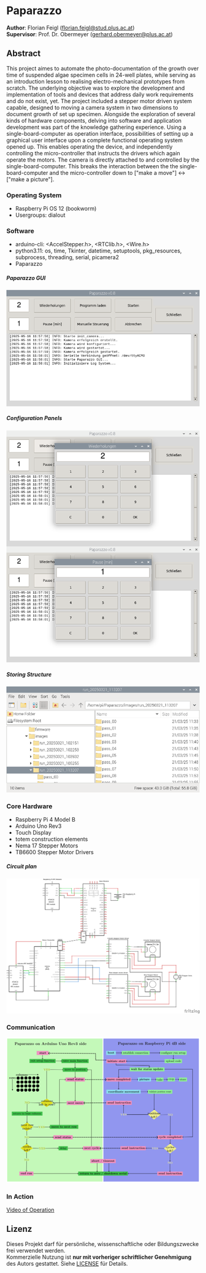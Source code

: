 # Paparazzo
**Author**: Florian Feigl (florian.feigl@stud.plus.ac.at) \
**Supervisor**: Prof. Dr. Obermeyer (gerhard.obermeyer@plus.ac.at)

## Abstract
  This project aimes to automate the photo-documentation of the growth over time of suspended algae specimen cells in 24-well plates, while serving as an introduction lesson to realising electro-mechanical prototypes from scratch. The underlying objective was to explore the development and implementation of tools and devices that address daily work requirements and do not exist, yet. The project included a stepper motor driven system capable, designed to moving a camera system in two dimensions to document growth of set up specimen. Alongside the exploration of several kinds of hardware components, delving into software and application development was part of the knowledge gathering experience. Using a single-board-computer as operation interface, possibilities of setting up a graphical user interface upon a complete functional operating system opened up. This enables operating the device, and independently controlling the micro-controller that instructs the drivers which again operate the motors. The camera is directly attached to and controlled by the single-board-computer. This breaks the interaction between the the single-board-computer and the micro-controller down to ["make a move"] <-> ["make a picture"].

### Operating System  
   - Raspberry Pi OS 12 (bookworm)
   - Usergroups: dialout

### Software          
- arduino-cli: <AccelStepper.h>, <RTClib.h>, <Wire.h>
- python3.11: os, time, Tkinter, datetime, setuptools, pkg_resources, subprocess, threading, serial, picamera2
- Paparazzo

##### Paparazzo GUI
![Paparazzo GUI](assets/gui.png)

##### Configuration Panels
![Configuration](assets/config.png)

##### Storing Structure
![Storing Structure](assets/folders.png)

### Core Hardware 
   - Raspberry Pi 4 Model B
   - Arduino Uno Rev3
   - Touch Display
   - totem construction elements
   - Nema 17 Stepper Motors
   - TB6600 Stepper Motor Drivers

##### Circuit plan
![Scheme](assets/Paparazzo_schem.png)

### Communication
![RPi-Arduino-Interaction](assets/rpi-arduino-interaction.png)

### In Action
[Video of Operation](assets/paparazzo-noaudio.mp4)

## Lizenz
Dieses Projekt darf für persönliche, wissenschaftliche oder Bildungszwecke frei verwendet werden.  
Kommerzielle Nutzung ist **nur mit vorheriger schriftlicher Genehmigung** des Autors gestattet.
Siehe [LICENSE](./LICENSE) für Details.
